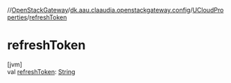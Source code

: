 //[OpenStackGateway](../../../index.md)/[dk.aau.claaudia.openstackgateway.config](../index.md)/[UCloudProperties](index.md)/[refreshToken](refresh-token.md)

# refreshToken

[jvm]\
val [refreshToken](refresh-token.md): [String](https://kotlinlang.org/api/latest/jvm/stdlib/kotlin/-string/index.html)
